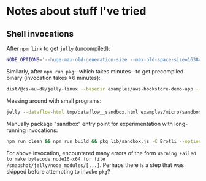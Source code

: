 # Notes about stuff I've tried

## Shell invocations

After `npm link` to get `jelly` (uncompiled):

```bash
NODE_OPTIONS='--huge-max-old-generation-size --max-old-space-size=16384 --max-semi-space-size=16384' jelly lib/main.js --basedir examples/aws-bookstore-demo-app --logfile tmp/aws-bookstore-demo-app.log --loglevel debug --dataflow-html tmp/dataflow__aws-bookstore-demo-app.html --callgraph-html tmp/callgraph__aws-bookstore-demo-app.html --callgraph-json tmp/callgraph__aws-bookstore-demo-app.json --tokens-json tmp/tokens__aws-bookstore-demo-app.json --tokens --largest --warnings-unsupported --typescript --api-exported --higher-order-functions --zeros --tracked-modules '**' --diagnostics --diagnostics-json tmp/diagnostics__aws-bookstore-demo-app.json --variable-kinds examples/aws-bookstore-demo-app/aws-bookstore-demo-app/functions/APIs/addToCart.js
```

Similarly, after `npm run pkg`--which takes minutes--to get precompiled binary (invocation takes >6 minutes):

```bash
dist/@cs-au-dk/jelly-linux --basedir examples/aws-bookstore-demo-app --logfile tmp/aws-bookstore-demo-app.log --loglevel debug --dataflow-html tmp/dataflow__aws-bookstore-demo-app.html --callgraph-html tmp/callgraph__aws-bookstore-demo-app.html --callgraph-json tmp/callgraph__aws-bookstore-demo-app.json --tokens-json tmp/tokens__aws-bookstore-demo-app.json --tokens --largest --warnings-unsupported --typescript --api-exported --higher-order-functions --zeros --tracked-modules '**' --diagnostics --diagnostics-json tmp/diagnostics__aws-bookstore-demo-app.json --variable-kinds examples/aws-bookstore-demo-app/aws-bookstore-demo-app/functions/APIs/addToCart.js
```

Messing around with small programs:

```bash
jelly --dataflow-html tmp/dataflow__sandbox.html examples/micro/sandbox.ts
```

Manually package "sandbox" entry point for experimentation with long-running invocations:

```bash
npm run clean && npm run build && pkg lib/sandbox.js -C Brotli --options \"expose-gc,huge-max-old-generation-size,max-old-space-size=16384,max-semi-space-size=16384\" -c package.json --out-path dist
```

For above invocation, encountered many errors of the form `Warning Failed to make bytecode node16-x64 for file /snapshot/jelly/node_modules/[...]`. Perhaps there is a step that was skipped before attempting to invoke `pkg`?
